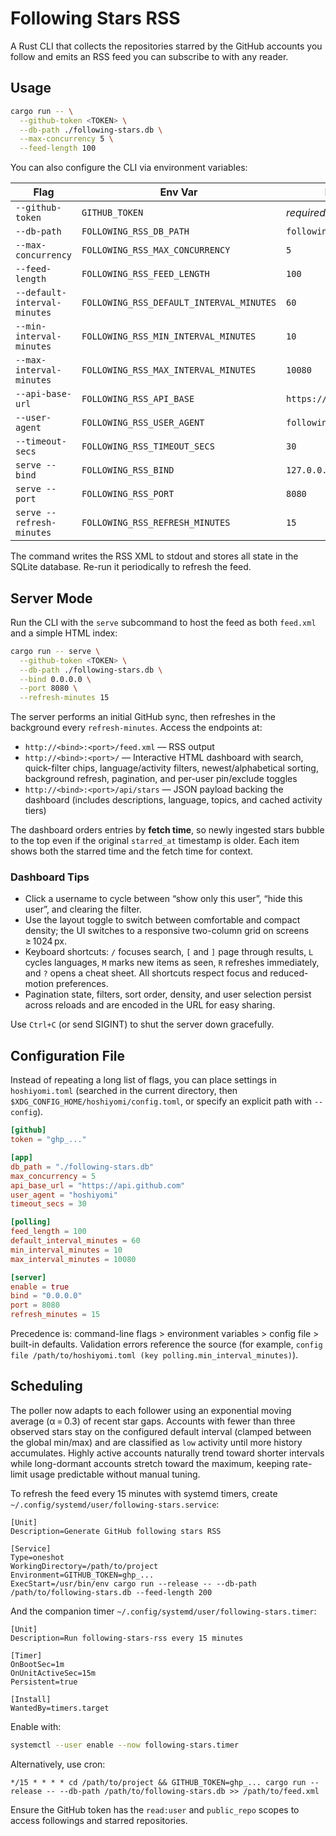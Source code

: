# Following Stars RSS

A Rust CLI that collects the repositories starred by the GitHub accounts you follow and emits an RSS feed you can subscribe to with any reader.

## Usage

```bash
cargo run -- \
  --github-token <TOKEN> \
  --db-path ./following-stars.db \
  --max-concurrency 5 \
  --feed-length 100
```

You can also configure the CLI via environment variables:

| Flag | Env Var | Default |
| --- | --- | --- |
| `--github-token` | `GITHUB_TOKEN` | _required_ |
| `--db-path` | `FOLLOWING_RSS_DB_PATH` | `following-stars.db` |
| `--max-concurrency` | `FOLLOWING_RSS_MAX_CONCURRENCY` | `5` |
| `--feed-length` | `FOLLOWING_RSS_FEED_LENGTH` | `100` |
| `--default-interval-minutes` | `FOLLOWING_RSS_DEFAULT_INTERVAL_MINUTES` | `60` |
| `--min-interval-minutes` | `FOLLOWING_RSS_MIN_INTERVAL_MINUTES` | `10` |
| `--max-interval-minutes` | `FOLLOWING_RSS_MAX_INTERVAL_MINUTES` | `10080` |
| `--api-base-url` | `FOLLOWING_RSS_API_BASE` | `https://api.github.com` |
| `--user-agent` | `FOLLOWING_RSS_USER_AGENT` | `following-stars-rss` |
| `--timeout-secs` | `FOLLOWING_RSS_TIMEOUT_SECS` | `30` |
| `serve --bind` | `FOLLOWING_RSS_BIND` | `127.0.0.1` |
| `serve --port` | `FOLLOWING_RSS_PORT` | `8080` |
| `serve --refresh-minutes` | `FOLLOWING_RSS_REFRESH_MINUTES` | `15` |

The command writes the RSS XML to stdout and stores all state in the SQLite database. Re-run it periodically to refresh the feed.

## Server Mode

Run the CLI with the `serve` subcommand to host the feed as both `feed.xml` and a simple HTML index:

```bash
cargo run -- serve \
  --github-token <TOKEN> \
  --db-path ./following-stars.db \
  --bind 0.0.0.0 \
  --port 8080 \
  --refresh-minutes 15
```

The server performs an initial GitHub sync, then refreshes in the background every `refresh-minutes`. Access the endpoints at:

- `http://<bind>:<port>/feed.xml` — RSS output
- `http://<bind>:<port>/` — Interactive HTML dashboard with search, quick-filter chips, language/activity filters, newest/alphabetical sorting, background refresh, pagination, and per-user pin/exclude toggles
- `http://<bind>:<port>/api/stars` — JSON payload backing the dashboard (includes descriptions, language, topics, and cached activity tiers)

The dashboard orders entries by **fetch time**, so newly ingested stars bubble to the top even if the original `starred_at` timestamp is older. Each item shows both the starred time and the fetch time for context.

### Dashboard Tips

- Click a username to cycle between “show only this user”, “hide this user”, and clearing the filter.
- Use the layout toggle to switch between comfortable and compact density; the UI switches to a responsive two-column grid on screens ≥ 1024 px.
- Keyboard shortcuts: `/` focuses search, `[` and `]` page through results, `L` cycles languages, `M` marks new items as seen, `R` refreshes immediately, and `?` opens a cheat sheet. All shortcuts respect focus and reduced-motion preferences.
- Pagination state, filters, sort order, density, and user selection persist across reloads and are encoded in the URL for easy sharing.

Use `Ctrl+C` (or send SIGINT) to shut the server down gracefully.

## Configuration File

Instead of repeating a long list of flags, you can place settings in `hoshiyomi.toml` (searched in the current directory, then `$XDG_CONFIG_HOME/hoshiyomi/config.toml`, or specify an explicit path with `--config`).

```toml
[github]
token = "ghp_..."

[app]
db_path = "./following-stars.db"
max_concurrency = 5
api_base_url = "https://api.github.com"
user_agent = "hoshiyomi"
timeout_secs = 30

[polling]
feed_length = 100
default_interval_minutes = 60
min_interval_minutes = 10
max_interval_minutes = 10080

[server]
enable = true
bind = "0.0.0.0"
port = 8080
refresh_minutes = 15
```

Precedence is: command-line flags > environment variables > config file > built-in defaults. Validation errors reference the source (for example, `config file /path/to/hoshiyomi.toml (key polling.min_interval_minutes)`).

## Scheduling

The poller now adapts to each follower using an exponential moving average (α = 0.3) of recent star gaps. Accounts with fewer than three observed stars stay on the configured default interval (clamped between the global min/max) and are classified as `low` activity until more history accumulates. Highly active accounts naturally trend toward shorter intervals while long-dormant accounts stretch toward the maximum, keeping rate-limit usage predictable without manual tuning.

To refresh the feed every 15 minutes with systemd timers, create `~/.config/systemd/user/following-stars.service`:

```
[Unit]
Description=Generate GitHub following stars RSS

[Service]
Type=oneshot
WorkingDirectory=/path/to/project
Environment=GITHUB_TOKEN=ghp_...
ExecStart=/usr/bin/env cargo run --release -- --db-path /path/to/following-stars.db --feed-length 200
```

And the companion timer `~/.config/systemd/user/following-stars.timer`:

```
[Unit]
Description=Run following-stars-rss every 15 minutes

[Timer]
OnBootSec=1m
OnUnitActiveSec=15m
Persistent=true

[Install]
WantedBy=timers.target
```

Enable with:

```bash
systemctl --user enable --now following-stars.timer
```

Alternatively, use cron:

```cron
*/15 * * * * cd /path/to/project && GITHUB_TOKEN=ghp_... cargo run --release -- --db-path /path/to/following-stars.db >> /path/to/feed.xml
```

Ensure the GitHub token has the `read:user` and `public_repo` scopes to access followings and starred repositories.
